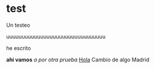 test
====

Un testeo

uuuuuuuuuuuuuuuuuuuuuuuuuuuuuuuu

he escrito

__ahi vamos__ _a por otra prueba_
[Hola](www.google.es)
Cambio de algo Madrid
